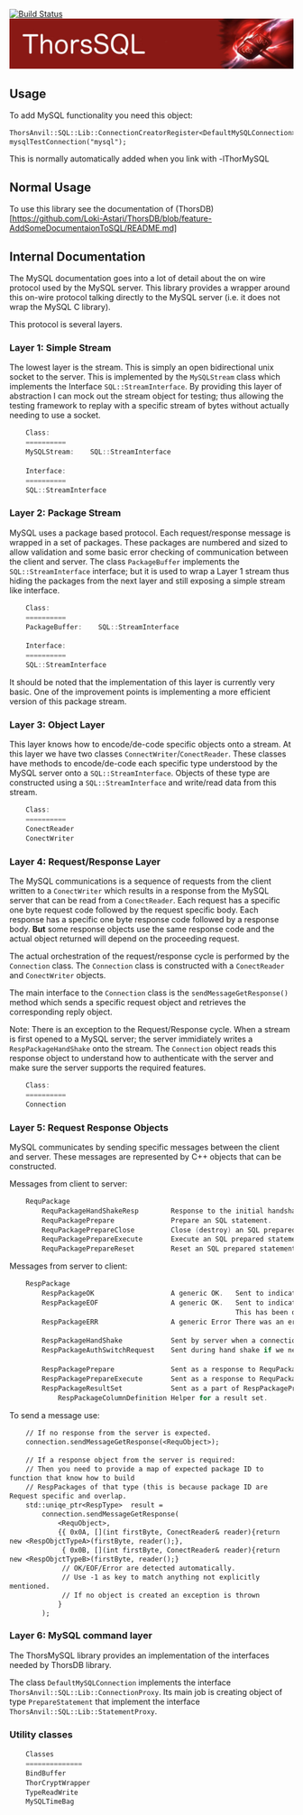 [![Build Status](https://travis-ci.org/Loki-Astari/ThorsDB.svg?branch=master)](https://travis-ci.org/Loki-Astari/ThorsDB)
![ThorStream](img/stream.jpg)

## Usage

To add MySQL functionality you need this object:

    ThorsAnvil::SQL::Lib::ConnectionCreatorRegister<DefaultMySQLConnection>    mysqlTestConnection("mysql");

This is normally automatically added when you link with -lThorMySQL

## Normal Usage

To use this library see the documentation of (ThorsDB)[https://github.com/Loki-Astari/ThorsDB/blob/feature-AddSomeDocumentaionToSQL/README.md]


## Internal Documentation

The MySQL documentation goes into a lot of detail about the on wire protocol used by the MySQL server. This library provides a wrapper around this on-wire protocol talking directly to the MySQL server (i.e. it does not wrap the MySQL C library).

This protocol is several layers.

### Layer 1: Simple Stream

The lowest layer is the stream. This is simply an open bidirectional unix socket to the server. This is implemented by the `MySQLStream` class which implements the Interface `SQL::StreamInterface`. By providing this layer of abstraction I can mock out the stream object for testing; thus allowing the testing framework to replay with a specific stream of bytes without actually needing to use a socket.

````C++
    Class:
    ==========
    MySQLStream:    SQL::StreamInterface

    Interface:
    ==========
    SQL::StreamInterface
````

### Layer 2: Package Stream

MySQL uses a package based protocol. Each request/response message is wrapped in a set of packages. These packages are numbered and sized to allow validation and some basic error checking of communication between the client and server. The class `PackageBuffer` implements the `SQL::StreamInterface` interface; but it is used to wrap a Layer 1 stream thus hiding the packages from the next layer and still exposing a simple stream like interface.

````C++
    Class:
    ==========
    PackageBuffer:    SQL::StreamInterface

    Interface:
    ==========
    SQL::StreamInterface
````

It should be noted that the implementation of this layer is currently very basic. One of the improvement points is implementing a more efficient version of this package stream.

### Layer 3: Object Layer

This layer knows how to encode/de-code specific objects onto a stream. At this layer we have two classes `ConnectWriter`/`ConectReader`. These classes have methods to encode/de-code each specific type understood by the MySQL server onto a `SQL::StreamInterface`. Objects of these type are constructed using a `SQL::StreamInterface` and write/read data from this stream.

````C++
    Class:
    ==========
    ConectReader
    ConectWriter
````

### Layer 4: Request/Response Layer

The MySQL communications is a sequence of requests from the client written to a `ConectWriter` which results in a response from the MySQL server that can be read from a `ConectReader`. Each request has a specific one byte request code followed by the request specific body. Each response has a specific one byte response code followed by a response body. **But** some response objects use the same response code and the actual object returned will depend on the proceeding request.

The actual orchestration of the request/response cycle is performed by the `Connection` class. The `Connection` class is constructed with a `ConectReader` and `ConectWriter` objects.

The main interface to the `Connection` class is the `sendMessageGetResponse()` method which sends a specific request object and retrieves the corresponding reply object.
    
Note: There is an exception to the Request/Response cycle. When a stream is first opened to a MySQL server; the server immidiately writes a `RespPackageHandShake` onto the stream. The `Connection` object reads this response object to understand how to authenticate with the server and make sure the server supports the required features.

````C++
    Class:
    ==========
    Connection
````

### Layer 5: Request Response Objects

MySQL communicates by sending specific messages between the client and server.
These messages are represented by C++ objects that can be constructed.

Messages from client to server:

````C++
    RequPackage
        RequPackageHandShakeResp        Response to the initial handshake message sent by the server.
        RequPackagePrepare              Prepare an SQL statement.
        RequPackagePrepareClose         Close (destroy) an SQL prepared statement.
        RequPackagePrepareExecute       Execute an SQL prepared statement (including binding parameters)
        RequPackagePrepareReset         Reset an SQL prepared statement (so it can be re-used)
````

Messages from server to client:

````C++
    RespPackage
        RespPackageOK                   A generic OK.   Sent to indicate the end of response was good.
        RespPackageEOF                  A generic OK.   Sent to indicate the end of a stream was good.
                                                        This has been deprecated in favor of using OK.
        RespPackageERR                  A generic Error There was an error. No more data will be coming.

        RespPackageHandShake            Sent by server when a connection is first initiated.
        RespPackageAuthSwitchRequest    Sent during hand shake if we need to switch authentication protocol

        RespPackagePrepare              Sent as a response to RequPackagePrepare
        RespPackagePrepareExecute       Sent as a response to RequPackagePrepareExecute
        RespPackageResultSet            Sent as a part of RespPackagePrepareExecute
            RespPackageColumnDefinition Helper for a result set.
````

To send a message use:

        // If no response from the server is expected.
        connection.sendMessageGetResponse(<RequObject>);

        // If a response object from the server is required:
        // Then you need to provide a map of expected package ID to function that know how to build
        // RespPackages of that type (this is because package ID are Request specific and overlap.
        std::uniqe_ptr<RespType>  result = 
            connection.sendMessageGetResponse(
                <RequObject>,
                {{ 0x0A, [](int firstByte, ConectReader& reader){return new <RespObjctTypeA>(firstByte, reader();},
                 { 0x0B, [](int firstByte, ConectReader& reader){return new <RespObjctTypeB>(firstByte, reader();}
                 // OK/EOF/Error are detected automatically.
                 // Use -1 as key to match anything not explicitly mentioned.
                 // If no object is created an exception is thrown
                }
            );
### Layer 6: MySQL command layer

The ThorsMySQL library provides an implementation of the interfaces needed by ThorsDB library.

The class `DefaultMySQLConnection` implements the interface `ThorsAnvil::SQL::Lib::ConnectionProxy`. Its main job is creating object of type `PrepareStatement` that implement the interface `ThorsAnvil::SQL::Lib::StatementProxy`.

### Utility classes

````C++
    Classes
    ==============
    BindBuffer
    ThorCryptWrapper
    TypeReadWrite
    MySQLTimeBag
````





